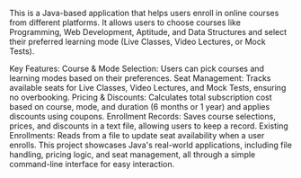 This is a Java-based application that helps users enroll in online courses from different platforms. It allows users to choose courses like Programming, Web Development, Aptitude, and Data Structures and select their preferred learning mode (Live Classes, Video Lectures, or Mock Tests).

Key Features:
Course & Mode Selection: Users can pick courses and learning modes based on their preferences.
Seat Management: Tracks available seats for Live Classes, Video Lectures, and Mock Tests, ensuring no overbooking.
Pricing & Discounts: Calculates total subscription cost based on course, mode, and duration (6 months or 1 year) and applies discounts using coupons.
Enrollment Records: Saves course selections, prices, and discounts in a text file, allowing users to keep a record.
Existing Enrollments: Reads from a file to update seat availability when a user enrolls.
This project showcases Java's real-world applications, including file handling, pricing logic, and seat management, all through a simple command-line interface for easy interaction.
